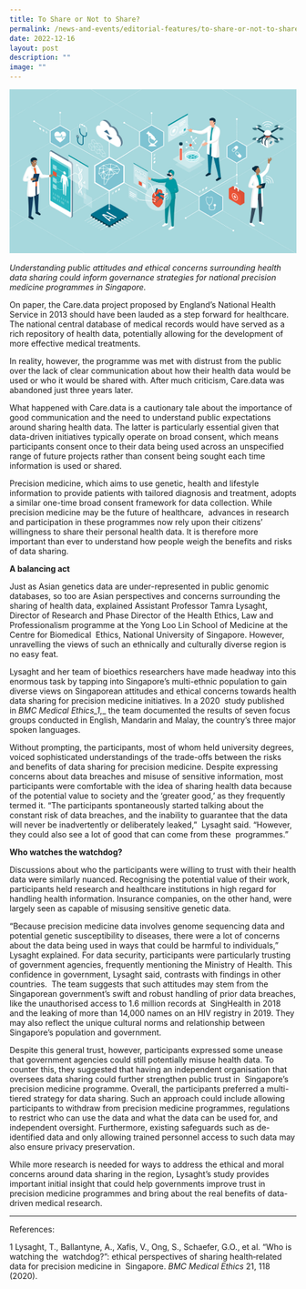```yaml
---
title: To Share or Not to Share?
permalink: /news-and-events/editorial-features/to-share-or-not-to-share/
date: 2022-12-16
layout: post
description: ""
image: ""
---
```

![](/images/Resources/Editorial%20Features/2022/rh_lysaght-highlight-bmc_wtfinal.jpg)

_Understanding public attitudes and ethical concerns surrounding health data sharing could inform governance strategies for national precision medicine programmes in Singapore._ 

On paper, the Care.data project proposed by England’s National Health Service in 2013 should have been lauded as a step forward for healthcare. The national central database of medical records would have served as a rich repository of health data, potentially allowing for the development of more effective medical treatments. 

In reality, however, the programme was met with distrust from the public over the lack of clear communication about how their health data would be used or who it would be shared with. After much criticism, Care.data was abandoned just three years later. 

What happened with Care.data is a cautionary tale about the importance of good communication and the need to understand public expectations around sharing health data. The latter is particularly essential given that data-driven initiatives typically operate on broad consent, which means participants consent once to their data being used across an unspecified range of future projects rather than consent being sought each time information is used or shared. 

Precision medicine, which aims to use genetic, health and lifestyle information to provide patients with tailored diagnosis and treatment, adopts a similar one-time broad consent framework for data collection. While precision medicine may be the future of healthcare,  advances in research and participation in these programmes now rely upon their citizens’  willingness to share their personal health data. It is therefore more important than ever to understand how people weigh the benefits and risks of data sharing.

**A balancing act**

Just as Asian genetics data are under-represented in public genomic databases, so too are Asian perspectives and concerns surrounding the sharing of health data, explained Assistant Professor Tamra Lysaght, Director of Research and Phase Director of the Health Ethics, Law and  Professionalism programme at the Yong Loo Lin School of Medicine at the Centre for Biomedical  Ethics, National University of Singapore. However, unravelling the views of such an ethnically and culturally diverse region is no easy feat.  

Lysaght and her team of bioethics researchers have made headway into this enormous task by tapping into Singapore’s multi-ethnic population to gain diverse views on Singaporean attitudes and ethical concerns towards health data sharing for precision medicine initiatives. In a 2020  study published in _BMC Medical Ethics_1_,_ the team documented the results of seven focus groups conducted in English, Mandarin and Malay, the country’s three major spoken languages. 

Without prompting, the participants, most of whom held university degrees, voiced sophisticated understandings of the trade-offs between the risks and benefits of data sharing for precision medicine. Despite expressing concerns about data breaches and misuse of sensitive information, most participants were comfortable with the idea of sharing health data because of the potential value to society and the ‘greater good,’ as they frequently termed it. “The participants spontaneously started talking about the constant risk of data breaches, and the inability to guarantee that the data will never be inadvertently or deliberately leaked,”  Lysaght said. “However, they could also see a lot of good that can come from these  programmes.”  

**Who watches the watchdog?** 

Discussions about who the participants were willing to trust with their health data were similarly nuanced. Recognising the potential value of their work, participants held research and healthcare institutions in high regard for handling health information. Insurance companies, on the other hand, were largely seen as capable of misusing sensitive genetic data. 

“Because precision medicine data involves genome sequencing data and potential genetic susceptibility to diseases, there were a lot of concerns about the data being used in ways that could be harmful to individuals,” Lysaght explained. For data security, participants were particularly trusting of government agencies, frequently mentioning the Ministry of Health. This confidence in government, Lysaght said, contrasts with findings in other countries.  The team suggests that such attitudes may stem from the Singaporean government’s swift and robust handling of prior data breaches, like the unauthorised access to 1.6 million records at  SingHealth in 2018 and the leaking of more than 14,000 names on an HIV registry in 2019. They may also reflect the unique cultural norms and relationship between Singapore’s population and government. 

Despite this general trust, however, participants expressed some unease that government agencies could still potentially misuse health data. To counter this, they suggested that having an independent organisation that oversees data sharing could further strengthen public trust in  Singapore’s precision medicine programme. Overall, the participants preferred a multi-tiered strategy for data sharing. Such an approach could include allowing participants to withdraw from precision medicine programmes, regulations to restrict who can use the data and what the data can be used for, and independent oversight. Furthermore, existing safeguards such as de-identified data and only allowing trained personnel access to such data may also ensure privacy preservation. 

While more research is needed for ways to address the ethical and moral concerns around data sharing in the region, Lysaght’s study provides important initial insight that could help governments improve trust in precision medicine programmes and bring about the real benefits of data-driven medical research.

* * *

References:

1 Lysaght, T., Ballantyne, A., Xafis, V., Ong, S., Schaefer, G.O., et al. “Who is watching the  watchdog?”: ethical perspectives of sharing health‑related data for precision medicine in  Singapore. _BMC Medical Ethics_ 21, 118 (2020).